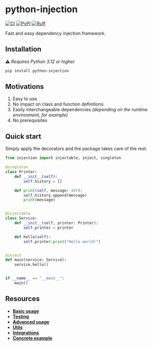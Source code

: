 # python-injection

[![CI](https://github.com/100nm/python-injection/actions/workflows/ci.yml/badge.svg)](https://github.com/100nm/python-injection)
[![PyPI](https://img.shields.io/pypi/v/python-injection.svg?color=blue)](https://pypi.org/project/python-injection/)
[![Ruff](https://img.shields.io/endpoint?url=https://raw.githubusercontent.com/astral-sh/ruff/main/assets/badge/v2.json)](https://github.com/astral-sh/ruff)

Fast and easy dependency injection framework.

## Installation

⚠️ _Requires Python 3.12 or higher_

```bash
pip install python-injection
```

## Motivations

1. Easy to use
2. No impact on class and function definitions
3. Easily interchangeable dependencies _(depending on the runtime environment, for example)_
4. No prerequisites

## Quick start

Simply apply the decorators and the package takes care of the rest.

```python
from injection import injectable, inject, singleton

@singleton
class Printer:
    def __init__(self):
        self.history = []

    def print(self, message: str):
        self.history.append(message)
        print(message)


@injectable
class Service:
    def __init__(self, printer: Printer):
        self.printer = printer

    def hello(self):
        self.printer.print("Hello world!")


@inject
def main(service: Service):
    service.hello()


if __name__ == "__main__":
    main()
```

## Resources

* [**Basic usage**](https://github.com/100nm/python-injection/tree/prod/documentation/basic-usage.md)
* [**Testing**](https://github.com/100nm/python-injection/tree/prod/documentation/testing.md)
* [**Advanced usage**](https://github.com/100nm/python-injection/tree/prod/documentation/advanced-usage.md)
* [**Utils**](https://github.com/100nm/python-injection/tree/prod/documentation/utils.md)
* [**Integrations**](https://github.com/100nm/python-injection/tree/prod/documentation/integrations.md)
* [**Concrete example**](https://github.com/100nm/python-injection/tree/prod/documentation/example)
